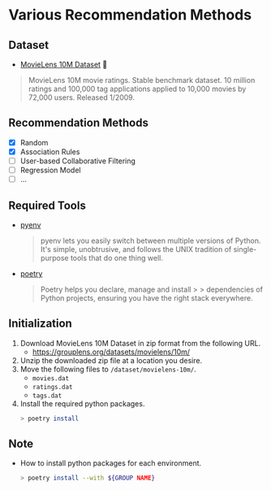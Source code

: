 # Various Recommendation Methods

## Dataset
- [MovieLens 10M Dataset](https://grouplens.org/datasets/movielens/10m/) :movie_camera:
> MovieLens 10M movie ratings. Stable benchmark dataset. 10 million ratings and 100,000 tag applications applied to 10,000 movies by 72,000 users. Released 1/2009.

## Recommendation Methods

- [x] Random
- [x] Association Rules
- [ ] User-based Collaborative Filtering
- [ ] Regression Model
- [ ] ...

## Required Tools

- [pyenv](https://github.com/pyenv/pyenv)
   > pyenv lets you easily switch between multiple versions of Python. It's simple, unobtrusive, and follows the UNIX tradition of single-purpose tools that do one thing well.

- [poetry](https://github.com/python-poetry/poetry)
   > Poetry helps you declare, manage and install > > dependencies of Python projects, ensuring you have the right stack everywhere.

## Initialization

1. Download MovieLens 10M Dataset in zip format from the following URL.
   - https://grouplens.org/datasets/movielens/10m/
2. Unzip the downloaded zip file at a location you desire.
3. Move the following files to `/dataset/movielens-10m/`.
   - `movies.dat`
   - `ratings.dat`
   - `tags.dat`
4. Install the required python packages.
   ```sh
   > poetry install
   ``` 

## Note
- How to install python packages for each environment.
   ```sh
   > poetry install --with ${GROUP NAME}
   ```